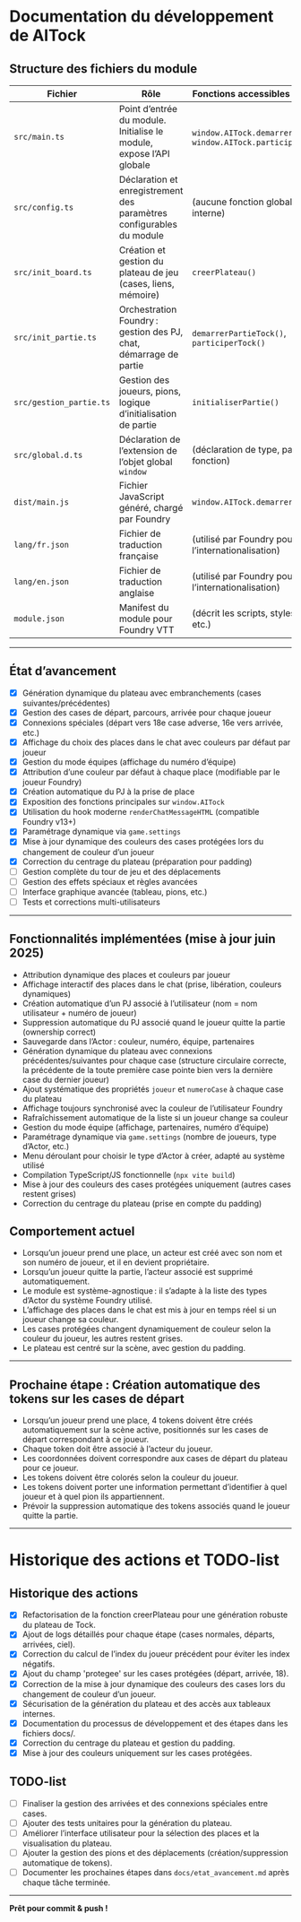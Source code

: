 # Documentation du développement de AITock

## Structure des fichiers du module

| Fichier                | Rôle                                                                 | Fonctions accessibles de l’extérieur                |
|------------------------|----------------------------------------------------------------------|-----------------------------------------------------|
| `src/main.ts`          | Point d’entrée du module. Initialise le module, expose l’API globale | `window.AITock.demarrerPartieTock()`, `window.AITock.participerTock()` |
| `src/config.ts`        | Déclaration et enregistrement des paramètres configurables du module | (aucune fonction globale, tout est interne)         |
| `src/init_board.ts`    | Création et gestion du plateau de jeu (cases, liens, mémoire)        | `creerPlateau()`                                    |
| `src/init_partie.ts`   | Orchestration Foundry : gestion des PJ, chat, démarrage de partie    | `demarrerPartieTock()`, `participerTock()`          |
| `src/gestion_partie.ts`| Gestion des joueurs, pions, logique d’initialisation de partie       | `initialiserPartie()`                               |
| `src/global.d.ts`      | Déclaration de l’extension de l’objet global `window`                | (déclaration de type, pas de fonction)              |
| `dist/main.js`         | Fichier JavaScript généré, chargé par Foundry                        | `window.AITock.demarrerPartieTock()`                |
| `lang/fr.json`         | Fichier de traduction française                                      | (utilisé par Foundry pour l’internationalisation)   |
| `lang/en.json`         | Fichier de traduction anglaise                                       | (utilisé par Foundry pour l’internationalisation)   |
| `module.json`          | Manifest du module pour Foundry VTT                                  | (décrit les scripts, styles, langues, etc.)         |

---

## État d’avancement

- [x] Génération dynamique du plateau avec embranchements (cases suivantes/précédentes)
- [x] Gestion des cases de départ, parcours, arrivée pour chaque joueur
- [x] Connexions spéciales (départ vers 18e case adverse, 16e vers arrivée, etc.)
- [x] Affichage du choix des places dans le chat avec couleurs par défaut par joueur
- [x] Gestion du mode équipes (affichage du numéro d’équipe)
- [x] Attribution d’une couleur par défaut à chaque place (modifiable par le joueur Foundry)
- [x] Création automatique du PJ à la prise de place
- [x] Exposition des fonctions principales sur `window.AITock`
- [x] Utilisation du hook moderne `renderChatMessageHTML` (compatible Foundry v13+)
- [x] Paramétrage dynamique via `game.settings`
- [x] Mise à jour dynamique des couleurs des cases protégées lors du changement de couleur d’un joueur
- [x] Correction du centrage du plateau (préparation pour padding)
- [ ] Gestion complète du tour de jeu et des déplacements
- [ ] Gestion des effets spéciaux et règles avancées
- [ ] Interface graphique avancée (tableau, pions, etc.)
- [ ] Tests et corrections multi-utilisateurs

---

## Fonctionnalités implémentées (mise à jour juin 2025)

- Attribution dynamique des places et couleurs par joueur
- Affichage interactif des places dans le chat (prise, libération, couleurs dynamiques)
- Création automatique d’un PJ associé à l’utilisateur (nom = nom utilisateur + numéro de joueur)
- Suppression automatique du PJ associé quand le joueur quitte la partie (ownership correct)
- Sauvegarde dans l’Actor : couleur, numéro, équipe, partenaires
- Génération dynamique du plateau avec connexions précédentes/suivantes pour chaque case (structure circulaire correcte, la précédente de la toute première case pointe bien vers la dernière case du dernier joueur)
- Ajout systématique des propriétés `joueur` et `numeroCase` à chaque case du plateau
- Affichage toujours synchronisé avec la couleur de l’utilisateur Foundry
- Rafraîchissement automatique de la liste si un joueur change sa couleur
- Gestion du mode équipe (affichage, partenaires, numéro d’équipe)
- Paramétrage dynamique via `game.settings` (nombre de joueurs, type d’Actor, etc.)
- Menu déroulant pour choisir le type d’Actor à créer, adapté au système utilisé
- Compilation TypeScript/JS fonctionnelle (`npx vite build`)
- Mise à jour des couleurs des cases protégées uniquement (autres cases restent grises)
- Correction du centrage du plateau (prise en compte du padding)

## Comportement actuel

- Lorsqu’un joueur prend une place, un acteur est créé avec son nom et son numéro de joueur, et il en devient propriétaire.
- Lorsqu’un joueur quitte la partie, l’acteur associé est supprimé automatiquement.
- Le module est système-agnostique : il s’adapte à la liste des types d’Actor du système Foundry utilisé.
- L’affichage des places dans le chat est mis à jour en temps réel si un joueur change sa couleur.
- Les cases protégées changent dynamiquement de couleur selon la couleur du joueur, les autres restent grises.
- Le plateau est centré sur la scène, avec gestion du padding.

---

## Prochaine étape : Création automatique des tokens sur les cases de départ

- Lorsqu’un joueur prend une place, 4 tokens doivent être créés automatiquement sur la scène active, positionnés sur les cases de départ correspondant à ce joueur.
- Chaque token doit être associé à l’acteur du joueur.
- Les coordonnées doivent correspondre aux cases de départ du plateau pour ce joueur.
- Les tokens doivent être colorés selon la couleur du joueur.
- Les tokens doivent porter une information permettant d’identifier à quel joueur et à quel pion ils appartiennent.
- Prévoir la suppression automatique des tokens associés quand le joueur quitte la partie.

---

# Historique des actions et TODO-list

## Historique des actions

- [X] Refactorisation de la fonction creerPlateau pour une génération robuste du plateau de Tock.
- [X] Ajout de logs détaillés pour chaque étape (cases normales, départs, arrivées, ciel).
- [X] Correction du calcul de l’index du joueur précédent pour éviter les index négatifs.
- [X] Ajout du champ 'protegee' sur les cases protégées (départ, arrivée, 18).
- [X] Correction de la mise à jour dynamique des couleurs des cases lors du changement de couleur d’un joueur.
- [X] Sécurisation de la génération du plateau et des accès aux tableaux internes.
- [X] Documentation du processus de développement et des étapes dans les fichiers docs/.
- [X] Correction du centrage du plateau et gestion du padding.
- [X] Mise à jour des couleurs uniquement sur les cases protégées.

## TODO-list

- [ ] Finaliser la gestion des arrivées et des connexions spéciales entre cases.
- [ ] Ajouter des tests unitaires pour la génération du plateau.
- [ ] Améliorer l’interface utilisateur pour la sélection des places et la visualisation du plateau.
- [ ] Ajouter la gestion des pions et des déplacements (création/suppression automatique de tokens).
- [ ] Documenter les prochaines étapes dans `docs/etat_avancement.md` après chaque tâche terminée.

---

**Prêt pour commit & push !**
